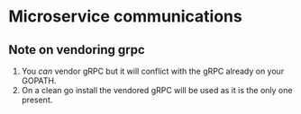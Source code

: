 # Microservice communications

## Note on vendoring grpc
1. You *can* vendor gRPC but it will conflict with the gRPC already on your GOPATH.
1. On a clean go install the vendored gRPC will be used as it is the only one present.
